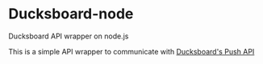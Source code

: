 Ducksboard-node
===============

Ducksboard API wrapper on node.js

This is a simple API wrapper to communicate with [Ducksboard's Push API](dev.ducksboard.com/apidoc/push-api/)
